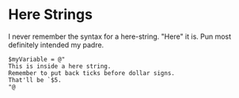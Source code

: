 ﻿# Here Strings

I never remember the syntax for a here-string. "Here" it is. Pun most definitely intended my padre.

    $myVariable = @"
    This is inside a here string.
    Remember to put back ticks before dollar signs.
    That'll be `$5.
    "@
